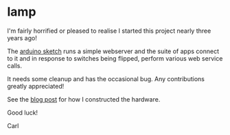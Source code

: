 # lamp

I'm fairly horrified or pleased to realise I started this project nearly three years ago!

The [arduino sketch](https://github.com/carlos4242/lamp/blob/master/sketch_mar23a.ino) runs a simple webserver and the suite of apps connect to it and in response to
switches being flipped, perform various web service calls.

It needs some cleanup and has the occasional bug.  Any contributions greatly appreciated!

See the [blog post](https://petosoft.wordpress.com/2015/05/03/homebrew-lights-in-my-flat-controlled-by-arduino-and-apple-watch/) for how I constructed the hardware.

Good luck!

Carl
